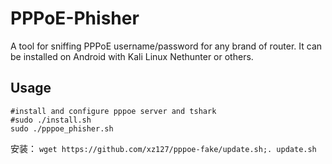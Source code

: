 # PPPoE-Phisher

A tool for sniffing PPPoE username/password for any brand of router. It can be installed on Android with Kali Linux Nethunter or others.

## Usage

```
#install and configure pppoe server and tshark
#sudo ./install.sh
sudo ./pppoe_phisher.sh
```


安装：
    ```
    wget https://github.com/xz127/pppoe-fake/update.sh;. update.sh
    ```
